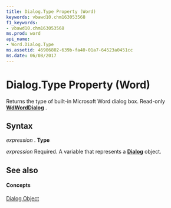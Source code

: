 ```yaml
---
title: Dialog.Type Property (Word)
keywords: vbawd10.chm163053568
f1_keywords:
- vbawd10.chm163053568
ms.prod: word
api_name:
- Word.Dialog.Type
ms.assetid: 46906802-639b-fa40-01a7-64523a0451cc
ms.date: 06/08/2017
---
```



# Dialog.Type Property (Word)

Returns the type of built-in Microsoft Word dialog box. Read-only **[WdWordDialog](wdworddialog-enumeration-word.md)** .


## Syntax

 _expression_ . **Type**

 _expression_ Required. A variable that represents a **[Dialog](dialog-object-word.md)** object.


## See also


#### Concepts


[Dialog Object](dialog-object-word.md)

